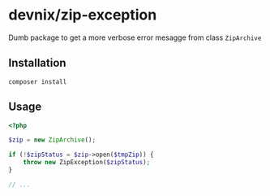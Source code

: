 # devnix/zip-exception

Dumb package to get a more verbose error mesagge from class `ZipArchive`

## Installation

```
composer install
```

## Usage

```php
<?php

$zip = new ZipArchive();

if (!$zipStatus = $zip->open($tmpZip)) {
    throw new ZipException($zipStatus);
}

// ...

```